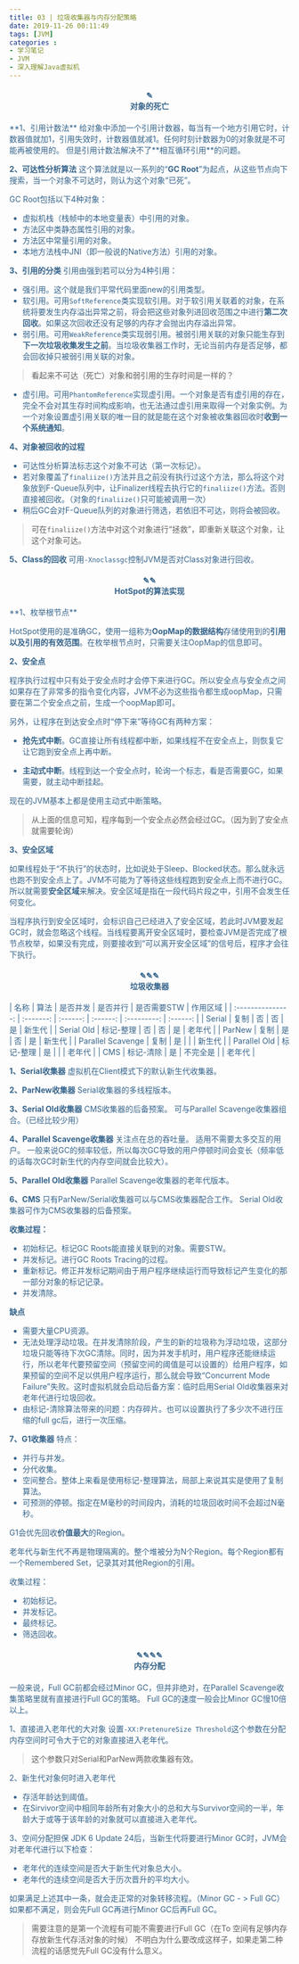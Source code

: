 ```yaml
---
title: 03 | 垃圾收集器与内存分配策略
date: 2019-11-26 00:11:49
tags: [JVM]
categories :
- 学习笔记
- JVM
- 深入理解Java虚拟机
---
```


<center> <h4><font color = "#36648B">✎</br>对象的死亡</center>
**1、引用计数法**
给对象中添加一个引用计数器，每当有一个地方引用它时，计数器值就加1，引用失效时，计数器值就减1。任何时刻计数器为0的对象就是不可能再被使用的。
但是引用计数法解决不了**相互循环引用**的问题。

**2、可达性分析算法**
这个算法就是以一系列的“**GC Root**”为起点，从这些节点向下搜索，当一个对象不可达时，则认为这个对象“已死”。

GC Root包括以下4种对象：
- 虚拟机栈（栈帧中的本地变量表）中引用的对象。
- 方法区中类静态属性引用的对象。
- 方法区中常量引用的对象。
- 本地方法栈中JNl（即一般说的Native方法）引用的对象。

**3、引用的分类**
引用由强到若可以分为4种引用：

- 强引用。这个就是我们平常代码里面new的引用类型。
- 软引用。可用`SoftReference`类实现软引用。对于软引用关联着的对象，在系统将要发生内存溢出异常之前，将会把这些对象列进回收范围之中进行**第二次回收**。如果这次回收还没有足够的内存才会抛出内存溢出异常。
- 弱引用。可用`WeakReference`类实现弱引用。被弱引用关联的对象只能生存到**下一次垃圾收集发生之前**。当垃圾收集器工作时，无论当前内存是否足够，都会回收掉只被弱引用关联的对象。
> 看起来不可达（死亡）对象和弱引用的生存时间是一样的？

-  虚引用。可用`PhantomReference`实现虚引用。一个对象是否有虚引用的存在，完全不会对其生存时间构成影响，也无法通过虚引用来取得一个对象实例。为一个对象设置虚引用关联的唯一目的就是能在这个对象被收集器回收时**收到一个系统通知**。

**4、对象被回收的过程**
- 可达性分析算法标志这个对象不可达（第一次标记）。
- 若对象覆盖了`finaliize()`方法并且之前没有执行过这个方法，那么将这个对象放到F-Queue队列中，让Finalizer线程去执行它的`finaliize()`方法。否则直接被回收。（对象的`finaliize()`只可能被调用一次）
- 稍后GC会对F-Queue队列的对象进行筛选，若依旧不可达，则将会被回收。
> 可在`finaliize()`方法中对这个对象进行“拯救”，即重新关联这个对象，让这个对象可达。

**5、Class的回收**
可用`-Xnoclassgc`控制JVM是否对Class对象进行回收。


<center> <h4><font color = "#36648B">✎✎</br>HotSpot的算法实现</center>
**1、枚举根节点**

HotSpot使用的是准确GC，使用一组称为**OopMap的数据结构**存储使用到的**引用以及引用的有效范围**。在枚举根节点时，只需要关注OopMap的信息即可。

**2、安全点**

程序执行过程中只有处于安全点时才会停下来进行GC。所以安全点与安全点之间如果存在了非常多的指令变化内容，JVM不必为这些指令都生成oopMap，只需要在第二个安全点之前，生成一个oopMap即可。

另外，让程序在到达安全点时“停下来”等待GC有两种方案：
- **抢先式中断**。GC直接让所有线程都中断，如果线程不在安全点上，则恢复它让它跑到安全点上再中断。

- **主动式中断**。线程到达一个安全点时，轮询一个标志，看是否需要GC，如果需要，就主动中断挂起。

现在的JVM基本上都是使用主动式中断策略。

> 从上面的信息可知，程序每到一个安全点必然会经过GC。（因为到了安全点就需要轮询）

**3、安全区域**

如果线程处于“不执行”的状态时，比如说处于Sleep、Blocked状态。那么就永远也跑不到安全点上了。JVM不可能为了等待这些线程跑到安全点上而不进行GC。所以就需要**安全区域**来解决。安全区域是指在一段代码片段之中，引用不会发生任何变化。

当程序执行到安全区域时，会标识自己已经进入了安全区域，若此时JVM要发起GC时，就会忽略这个线程。当线程要离开安全区域时，要检查JVM是否完成了根节点枚举，如果没有完成，则要接收到“可以离开安全区域”的信号后，程序才会往下执行。


<center> <h4><font color = "#36648B">✎✎✎</br>垃圾收集器</center>
|       名称        |   算法    | 是否并发 | 是否并行 | 是否需要STW | 作用区域 |
| :---------------: | :-------: | :------: | :------: | :---------: | :------: |
|      Serial       |   复制    |    否    |    否    |     是      |  新生代  |
|    Serial Old     | 标记-整理 |    否    |    否    |     是      |  老年代  |
|      ParNew       |   复制    |    是    |    否    |     是      |  新生代  |
| Parallel Scavenge |   复制    |    是    |          |             |  新生代  |
|   Parallel Old    | 标记-整理 |    是    |          |             |  老年代  |
|        CMS        | 标记-清除 |    是    | 不完全是 |             |  老年代  |

 

**1、Serial收集器**
虚拟机在Client模式下的默认新生代收集器。

**2、ParNew收集器**
Serial收集器的多线程版本。

**3、Serial Old收集器**
CMS收集器的后备预案。
可与Parallel Scavenge收集器组合。（已经比较少用）

**4、Parallel Scavenge收集器**
关注点在总的吞吐量。
适用不需要太多交互的用户。
一般来说GC的频率较低，所以每次GC导致的用户停顿时间会变长（频率低的话每次GC时新生代的内存空间就会比较大）。  

**5、Parallel Old收集器**
Parallel Scavenge收集器的老年代版本。

**6、CMS**
只有ParNew/Serial收集器可以与CMS收集器配合工作。
Serial Old收集器可作为CMS收集器的后备预案。

**收集过程：**
- 初始标记。标记GC Roots能直接关联到的对象。需要STW。
- 并发标记。进行GC Roots Tracing的过程。
- 重新标记。修正并发标记期间由于用户程序继续运行而导致标记产生变化的那一部分对象的标记记录。
- 并发清除。

**缺点**
- 需要大量CPU资源。
- 无法处理浮动垃圾。在并发清除阶段，产生的新的垃圾称为浮动垃圾，这部分垃圾只能等待下次GC清除。同时，因为并发手机时，用户程序还能继续运行，所以老年代要预留空间（预留空间的阈值是可以设置的）给用户程序，如果预留的空间不足以供用户程序运行，那么就会导致“Concurrent Mode Failure”失败。这时虚拟机就会启动后备方案：临时启用Serial Old收集器来对老年代进行垃圾回收。
- 由标记-清除算法带来的问题：内存碎片。也可以设置执行了多少次不进行压缩的full gc后，进行一次压缩。



**7、G1收集器**
特点：

- 并行与并发。
- 分代收集。
- 空间整合。整体上来看是使用标记-整理算法，局部上来说其实是使用了复制算法。
- 可预测的停顿。指定在M毫秒的时间段内，消耗的垃圾回收时间不会超过N毫秒。

G1会优先回收**价值最大**的Region。

老年代与新生代不再是物理隔离的。整个堆被分为N个Region。每个Region都有一个Remembered Set，记录其对其他Region的引用。

收集过程：
- 初始标记。
- 并发标记。
- 最终标记。
- 筛选回收。


<center> <h4><font color = "#36648B">✎✎✎✎</br>内存分配</center>
一般来说，Full GC前都会经过Minor GC，但并非绝对，在Parallel Scavenge收集策略里就有直接进行Full GC的策略。
Full GC的速度一般会比Minor GC慢10倍以上。

1、直接进入老年代的大对象
设置`-XX:PretenureSize Threshold`这个参数在分配内存空间时可令大于它的对象直接进入老年代。
> 这个参数只对Serial和ParNew两款收集器有效。

2、新生代对象何时进入老年代
- 存活年龄达到阈值。
- 在Sirvivor空间中相同年龄所有对象大小的总和大与Survivor空间的一半，年龄大于或等于该年龄的对象就可以直接进入老年代。

3、空间分配担保
JDK 6 Update 24后，当新生代将要进行Minor GC时，JVM会对老年代进行以下检查：
- 老年代的连续空间是否大于新生代对象总大小。
- 老年代的连续空间是否大于历次晋升的平均大小。

如果满足上述其中一条，就会走正常的对象转移流程。（Minor GC - > Full GC）
如果都不满足，则会先Full GC再进行Minor GC后再Full GC。
> 需要注意的是第一个流程有可能不需要进行Full GC（在To 空间有足够内存存放新生代存活对象的时候）
> 不明白为什么要改成这样子，如果走第二种流程的话感觉先Full GC没有什么意义。


